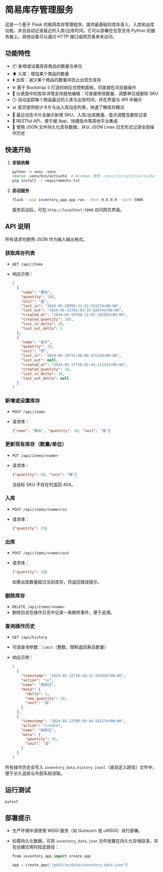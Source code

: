 # 简易库存管理服务

这是一个基于 Flask 的极简库存管理程序，提供最基础的库存录入、入库和出库功能，并会自动记录最近的入库/出库时间。它可以部署在任意支持 Python 的服务器上，其他设备可以通过 HTTP 接口或网页表单来访问。

## 功能特性

- 📦 新增或设置库存商品的数量与单位
- ⬆️ 入库：增加某个商品的数量
- ⬇️ 出库：减少某个商品的数量并防止出现负库存
- 🌐 基于 Bootstrap 5 打造的响应式控制面板，可直接在浏览器操作
- 🧭 仪表盘中的库存详情支持就地编辑：可直接修改数量、调整单位或删除 SKU
- 🕒 自动追踪每个商品最近的入库与出库时间，并在界面与 API 中展示
- 📊 首页提供统计卡片与出入库动态列表，快速了解库存概况
- 🧾 最近动态卡片会展示新增 SKU、入库/出库数量、盘点调整及删除记录
- 🔗 RESTful API，便于被 App、快捷指令等其他平台集成
- 💾 使用 JSON 文件持久化库存数据，并以 JSON Lines 日志形式记录全部操作历史

## 快速开始

1. **安装依赖**

   ```bash
   python -m venv .venv
   source .venv/bin/activate  # Windows 使用 .venv\\Scripts\\activate
   pip install -r requirements.txt
   ```

2. **启动服务**

   ```bash
   flask --app inventory_app.app run --host 0.0.0.0 --port 5000
   ```

   服务启动后，可在 `http://localhost:5000` 访问网页界面。

## API 说明

所有请求均使用 JSON 作为输入输出格式。

### 获取库存列表

- `GET /api/items`
- 响应示例：

  ```json
  [
    {
      "name": "螺丝",
      "quantity": 100,
      "unit": "盒",
      "last_in": "2024-05-20T09:31:22.551274+00:00",
      "last_out": "2024-05-21T01:03:10.028741+00:00",
      "created_at": "2024-05-18T08:12:02.102932+00:00",
      "created_quantity": 100,
      "last_in_delta": 20,
      "last_out_delta": 5
    },
    {
      "name": "扳手",
      "quantity": 10,
      "unit": "把",
      "last_in": "2024-05-18T15:08:09.431220+00:00",
      "last_out": null,
      "created_at": "2024-05-17T10:02:44.112311+00:00",
      "created_quantity": 10,
      "last_in_delta": 10,
      "last_out_delta": null
    }
  ]
  ```

### 新增或设置库存

- `POST /api/items`
- 请求体：

  ```json
  {"name": "螺丝", "quantity": 50, "unit": "盒"}
  ```

### 更新现有库存（数量/单位）

- `PUT /api/items/<name>`
- 请求体：

  ```json
  {"quantity": 60, "unit": "箱"}
  ```

  当目标 SKU 不存在时返回 404。

### 入库

- `POST /api/items/<name>/in`
- 请求体：

  ```json
  {"quantity": 25}
  ```

### 出库

- `POST /api/items/<name>/out`
- 请求体：

  ```json
  {"quantity": 10}
  ```

  如果出库数量超过当前库存，将返回错误提示。

### 删除库存

- `DELETE /api/items/<name>`
- 删除后会在操作日志中记录一条删除事件，便于追溯。

### 查询操作历史

- `GET /api/history`
- 可选查询参数：`limit`（整数，限制返回条目数量）
- 响应示例：

  ```json
  [
    {
      "timestamp": "2024-05-22T10:10:12.102932+00:00",
      "action": "in",
      "name": "咖啡豆",
      "meta": {
        "delta": 5,
        "new_quantity": 20,
        "unit": "袋"
      }
    },
    {
      "timestamp": "2024-05-22T09:58:44.551274+00:00",
      "action": "create",
      "name": "咖啡豆",
      "meta": {
        "quantity": 15,
        "unit": "袋"
      }
    }
  ]
  ```

所有操作历史会写入 `inventory_data.history.jsonl`（或自定义路径）文件中，便于长久追踪与外部系统读取。

## 运行测试

```bash
pytest
```

## 部署提示

- 生产环境中请使用 WSGI 服务（如 Gunicorn 或 uWSGI）进行部署。
- 如需持久化数据，可将 `inventory_data.json` 文件放置在持久化存储目录，并在创建应用时指定路径：

  ```python
  from inventory_app import create_app

  app = create_app("/path/to/data/inventory_data.json")
  ```
